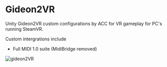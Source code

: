 # Gideon2VR
Unity Gideon2VR custom configurations by ACC for VR gameplay for PC's running SteamVR. 

Custom intergrations include

- Full MIDI 1.0 suite (MidiBridge removed)

![gideon2VR](https://github.com/AlienCyberCoat/Gideon2-VR/assets/77039180/f7c2100d-b587-4b1b-b9e9-353efe662b22)


